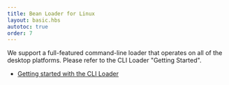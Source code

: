 ```yaml
---
title: Bean Loader for Linux
layout: basic.hbs
autotoc: true
order: 7
---
```


We support a full-featured command-line loader that operates on all of the desktop platforms. Please refer to the CLI Loader "Getting Started".

* [Getting started with the CLI Loader](../cli-loader/)
